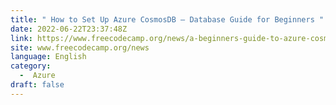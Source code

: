 ```yaml
---
title: " How to Set Up Azure CosmosDB – Database Guide for Beginners "
date: 2022-06-22T23:37:48Z
link: https://www.freecodecamp.org/news/a-beginners-guide-to-azure-cosmosdb/?utm_medium=RSS&utm_source=news.12bit.vn
site: www.freecodecamp.org/news
language: English
category:
  -  Azure 
draft: false
---
```

